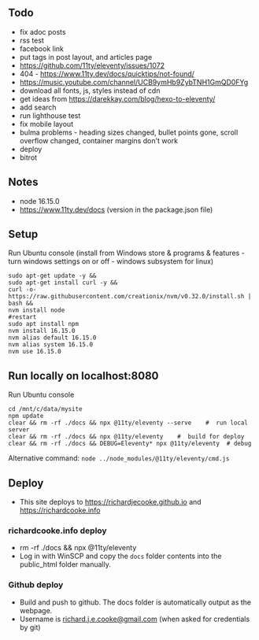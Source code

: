 ## Todo
- fix adoc posts
- rss test
- facebook link
- put tags in post layout, and articles page
- https://github.com/11ty/eleventy/issues/1072
- 404 - https://www.11ty.dev/docs/quicktips/not-found/
- https://music.youtube.com/channel/UCB9ymHb9ZybTNH1GmQD0FYg
- download all fonts, js, styles instead of cdn
- get ideas from https://darekkay.com/blog/hexo-to-eleventy/
- add search
- run lighthouse test
- fix mobile layout
- bulma problems - heading sizes changed, bullet points gone, scroll overflow changed, container margins don't work
- deploy
- bitrot

## Notes
- node 16.15.0
- https://www.11ty.dev/docs (version in the package.json file)

## Setup
Run Ubuntu console (install from Windows store & programs & features - turn windows settings on or off - windows subsystem for linux)
```
sudo apt-get update -y &&
sudo apt-get install curl -y &&
curl -o- https://raw.githubusercontent.com/creationix/nvm/v0.32.0/install.sh | bash &&
nvm install node
#restart
sudo apt install npm
nvm install 16.15.0
nvm alias default 16.15.0
nvm alias system 16.15.0
nvm use 16.15.0
```

## Run locally on localhost:8080
Run Ubuntu console
```
cd /mnt/c/data/mysite
npm update
clear && rm -rf ./docs && npx @11ty/eleventy --serve    #  run local server
clear && rm -rf ./docs && npx @11ty/eleventy    #  build for deploy
clear && rm -rf ./docs && DEBUG=Eleventy* npx @11ty/eleventy  # debug
```

Alternative command: `node ../node_modules/@11ty/eleventy/cmd.js`

## Deploy
- This site deploys to https://richardjecooke.github.io and https://richardcooke.info

### richardcooke.info deploy
- rm -rf ./docs && npx @11ty/eleventy
- Log in with WinSCP and copy the `docs` folder contents into the public_html folder manually.

### Github deploy
- Build and push to github. The docs folder is automatically output as the webpage.
- Username is richard.j.e.cooke@gmail.com (when asked for credentials by git)